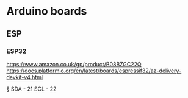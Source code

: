# Arduino boards


## ESP

### ESP32

https://www.amazon.co.uk/gp/product/B08BZGC22Q
https://docs.platformio.org/en/latest/boards/espressif32/az-delivery-devkit-v4.html

§
SDA - 21
SCL - 22


